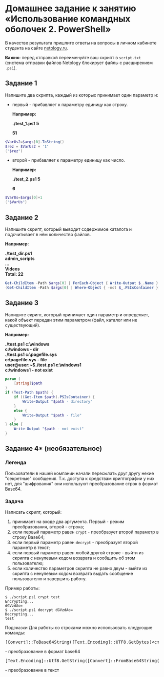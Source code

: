 # Домашнее задание к занятию «Использование командных оболочек 2. PowerShell»

В качестве результата пришлите ответы на вопросы в личном кабинете студента на сайте [netology.ru](https://netology.ru/).

**Важно**: перед отправкой переименуйте ваш скрипт в `script.txt` (система отправки файлов Netology блокирует файлы с расширением `.ps1`).



## Задание 1

Напишите два скрипта, каждый из которых принимает один параметр и:

- первый - прибавляет к параметру единицу как строку.

  **Например:**

  **./test_1.ps1 5**

  **51**

```powershell
$VarUs2=$args[0].ToString()
$rez = $VarUs2 + '1'
("$rez")
```

- второй - прибавляет к параметру единицу как число.

  **Например:**

  **./test_2.ps1 5**

  **6**
```powershell
$VarUs=$args[0]+1
("$VarUs")
```


## Задание 2

Напишите скрипт, который выводит содержимое каталога и подсчитывает в нём количество файлов.

**Например:**

**./test_dir.ps1**  
**admin_scripts**  
**...**  
**Videos**  
**Total: 22**  

```powershell
Get-ChildItem -Path $args[0] | ForEach-Object { Write-Output $_.Name }
(Get-ChildItem -Path $args[0] | Where-Object { -not $_.PSIsContainer }).Count
```


## Задание 3

Напишите скрипт, который принимает один параметр и определяет, какой объект передан этим параметром (файл, каталог или не существующий). 

**Например:**

**./test.ps1 c:\windows**  
**c:\windows - dir**  
**./test.ps1 c:\pagefile.sys**  
**c:\pagefile.sys - file**  
**user@user:~$./test.ps1 c:\windows1**  
**c:\windows1 - not exist**  

```powershell
param (
    [string]$path
)
if (Test-Path $path) {
    if ((Get-Item $path).PSIsContainer) {
        Write-Output "$path - directory"
    }
    else {
        Write-Output "$path - file"
    }
} else {
    Write-Output "$path - not exist"
}

```

## Задание 4* (необязательное)

### Легенда

Пользователи в нашей компании начали пересылать друг другу некие "секретные" сообщения. Т.к. доступа к средствам криптографии у них нет, для "шифрования" они используют преобразование строк в формат [Base64](https://ru.wikipedia.org/wiki/Base64).

### Задача

Написать скрипт, который:

1. принимает на входе два аргумента. Первый - режим преобразования, второй - строка;
2. если первый параметр равен `crypt` - преобразует второй параметр в строку Base64;
3. если первый параметр равен `decrypt` - преобразует второй параметр в текст;
4. если первый параметр равен любой другой строке - выйти из скрипта с ненулевым кодом возврата и сообщить об этом пользователю;
5. если количество параметров скрипта не равно двум - выйти из скрипта с ненулевым кодом возврата выдать сообщение пользователю и завершить работу.

Пример работы:

```
$ ./script.ps1 crypt test
Encrypting...
dGVzdAo=
$ ./script.ps1 decrypt dGVzdAo=
Decrypting...
test
```

Подсказки
Для работы со строками можно использовать следующие команды:

<pre>[Convert]::ToBase64String([Text.Encoding]::UTF8.GetBytes(<строка>))</pre> - преобразование в формат base64

<pre>[Text.Encoding]::Utf8.GetString([Convert]::FromBase64String(<строка>))</pre> - преобразование в текст


